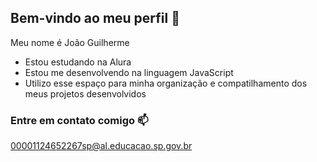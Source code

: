 ## Bem-vindo ao meu perfil 👋

Meu nome é João Guilherme

- Estou estudando na Alura
- Estou me desenvolvendo na linguagem JavaScript
- Utilizo esse espaço para minha organização e compatilhamento dos meus projetos desenvolvidos

### Entre em contato comigo 📫

00001124652267sp@al.educacao.sp.gov.br
